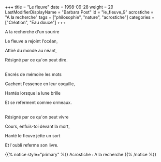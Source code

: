 +++
title = "Le fleuve"
date = 1998-09-28
weight = 29
LastModifierDisplayName = "Barbara Post"
id = "le_fleuve_9"
acrostiche = "A la recherche"
tags = ["philosophie", "nature", "acrostiche"]
categories = ["Création", "Eau douce"]
+++

A la recherche d'un sourire

Le fleuve a rejoint l'océan,

Attiré du monde au néant,

Résigné par ce qu'on peut dire.

 \
Encrés de mémoire les mots

Cachent l'essence en leur coquille,

Hantés lorsque la lune brille

Et se referment comme ormeaux.

 \
Résigné par ce qu'on peut vivre

Cours, enfuis-toi devant la mort,

Hanté le fleuve jette un sort

Et l'oubli referme son livre.

{{% notice style="primary" %}}
Acrostiche : A la recherche
{{% /notice %}}
